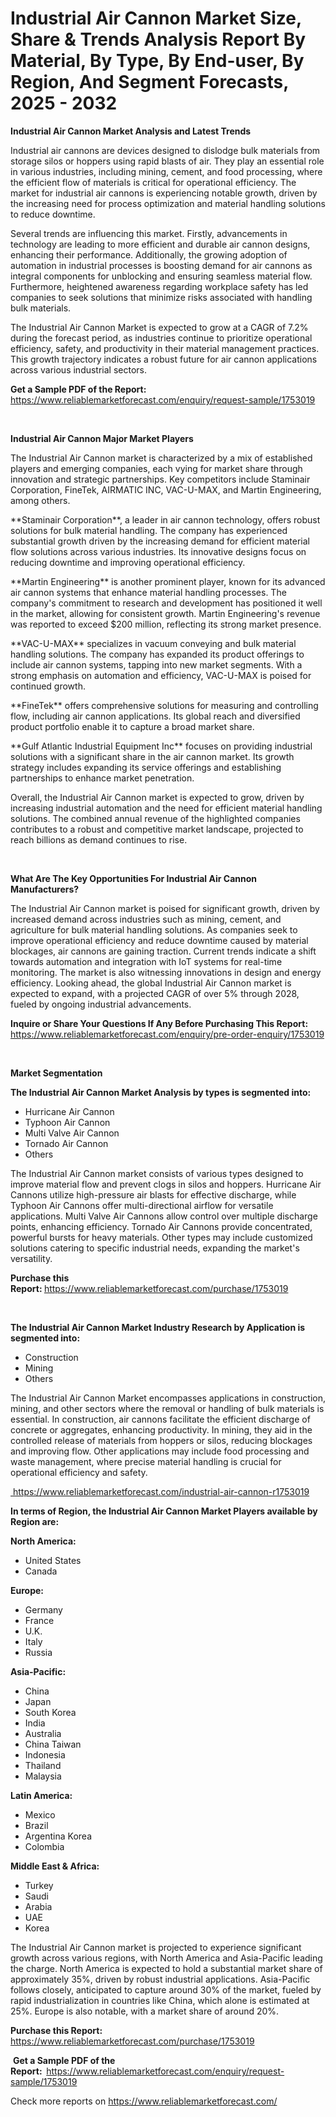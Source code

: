 <p><h1>Industrial Air Cannon Market Size, Share & Trends Analysis Report By Material, By Type, By End-user, By Region, And Segment Forecasts, 2025 - 2032</h1></p><p><strong>Industrial Air Cannon Market Analysis and Latest Trends</strong></p>
<p><p>Industrial air cannons are devices designed to dislodge bulk materials from storage silos or hoppers using rapid blasts of air. They play an essential role in various industries, including mining, cement, and food processing, where the efficient flow of materials is critical for operational efficiency. The market for industrial air cannons is experiencing notable growth, driven by the increasing need for process optimization and material handling solutions to reduce downtime.</p><p>Several trends are influencing this market. Firstly, advancements in technology are leading to more efficient and durable air cannon designs, enhancing their performance. Additionally, the growing adoption of automation in industrial processes is boosting demand for air cannons as integral components for unblocking and ensuring seamless material flow. Furthermore, heightened awareness regarding workplace safety has led companies to seek solutions that minimize risks associated with handling bulk materials.</p><p>The Industrial Air Cannon Market is expected to grow at a CAGR of 7.2% during the forecast period, as industries continue to prioritize operational efficiency, safety, and productivity in their material management practices. This growth trajectory indicates a robust future for air cannon applications across various industrial sectors.</p></p>
<p><strong>Get a Sample PDF of the Report:&nbsp;</strong> <a href="https://www.reliablemarketforecast.com/enquiry/request-sample/1753019?utm_campaign=2392&utm_medium=2&utm_source=Github&utm_content=ia&utm_term=20022025&utm_id=industrial-air-cannon">https://www.reliablemarketforecast.com/enquiry/request-sample/1753019</a></p>
<p>&nbsp;</p>
<p><strong>Industrial Air Cannon Major Market Players</strong></p>
<p><p>The Industrial Air Cannon market is characterized by a mix of established players and emerging companies, each vying for market share through innovation and strategic partnerships. Key competitors include Staminair Corporation, FineTek, AIRMATIC INC, VAC-U-MAX, and Martin Engineering, among others.</p><p>**Staminair Corporation**, a leader in air cannon technology, offers robust solutions for bulk material handling. The company has experienced substantial growth driven by the increasing demand for efficient material flow solutions across various industries. Its innovative designs focus on reducing downtime and improving operational efficiency.</p><p>**Martin Engineering** is another prominent player, known for its advanced air cannon systems that enhance material handling processes. The company's commitment to research and development has positioned it well in the market, allowing for consistent growth. Martin Engineering's revenue was reported to exceed $200 million, reflecting its strong market presence.</p><p>**VAC-U-MAX** specializes in vacuum conveying and bulk material handling solutions. The company has expanded its product offerings to include air cannon systems, tapping into new market segments. With a strong emphasis on automation and efficiency, VAC-U-MAX is poised for continued growth.</p><p>**FineTek** offers comprehensive solutions for measuring and controlling flow, including air cannon applications. Its global reach and diversified product portfolio enable it to capture a broad market share. </p><p>**Gulf Atlantic Industrial Equipment Inc** focuses on providing industrial solutions with a significant share in the air cannon market. Its growth strategy includes expanding its service offerings and establishing partnerships to enhance market penetration.</p><p>Overall, the Industrial Air Cannon market is expected to grow, driven by increasing industrial automation and the need for efficient material handling solutions. The combined annual revenue of the highlighted companies contributes to a robust and competitive market landscape, projected to reach billions as demand continues to rise.</p></p>
<p>&nbsp;</p>
<p><strong>What Are The Key Opportunities For Industrial Air Cannon Manufacturers?</strong></p>
<p><p>The Industrial Air Cannon market is poised for significant growth, driven by increased demand across industries such as mining, cement, and agriculture for bulk material handling solutions. As companies seek to improve operational efficiency and reduce downtime caused by material blockages, air cannons are gaining traction. Current trends indicate a shift towards automation and integration with IoT systems for real-time monitoring. The market is also witnessing innovations in design and energy efficiency. Looking ahead, the global Industrial Air Cannon market is expected to expand, with a projected CAGR of over 5% through 2028, fueled by ongoing industrial advancements.</p></p>
<p><strong>Inquire or Share Your Questions If Any Before Purchasing This Report:</strong> <a href="https://www.reliablemarketforecast.com/enquiry/pre-order-enquiry/1753019?utm_campaign=2392&utm_medium=2&utm_source=Github&utm_content=ia&utm_term=20022025&utm_id=industrial-air-cannon">https://www.reliablemarketforecast.com/enquiry/pre-order-enquiry/1753019</a></p>
<p>&nbsp;</p>
<p><strong>Market Segmentation</strong></p>
<p><strong>The Industrial Air Cannon Market Analysis by types is segmented into:</strong></p>
<p><ul><li>Hurricane Air Cannon</li><li>Typhoon Air Cannon</li><li>Multi Valve Air Cannon</li><li>Tornado Air Cannon</li><li>Others</li></ul></p>
<p><p>The Industrial Air Cannon market consists of various types designed to improve material flow and prevent clogs in silos and hoppers. Hurricane Air Cannons utilize high-pressure air blasts for effective discharge, while Typhoon Air Cannons offer multi-directional airflow for versatile applications. Multi Valve Air Cannons allow control over multiple discharge points, enhancing efficiency. Tornado Air Cannons provide concentrated, powerful bursts for heavy materials. Other types may include customized solutions catering to specific industrial needs, expanding the market's versatility.</p></p>
<p><strong>Purchase this Report:&nbsp;</strong><a href="https://www.reliablemarketforecast.com/purchase/1753019?utm_campaign=2392&utm_medium=2&utm_source=Github&utm_content=ia&utm_term=20022025&utm_id=industrial-air-cannon">https://www.reliablemarketforecast.com/purchase/1753019</a></p>
<p>&nbsp;</p>
<p><strong>The Industrial Air Cannon Market Industry Research by Application is segmented into:</strong></p>
<p><ul><li>Construction</li><li>Mining</li><li>Others</li></ul></p>
<p><p>The Industrial Air Cannon Market encompasses applications in construction, mining, and other sectors where the removal or handling of bulk materials is essential. In construction, air cannons facilitate the efficient discharge of concrete or aggregates, enhancing productivity. In mining, they aid in the controlled release of materials from hoppers or silos, reducing blockages and improving flow. Other applications may include food processing and waste management, where precise material handling is crucial for operational efficiency and safety.</p></p>
<p><a href="https://www.reliablemarketforecast.com/industrial-air-cannon-r1753019?utm_campaign=2392&utm_medium=2&utm_source=Github&utm_content=ia&utm_term=20022025&utm_id=industrial-air-cannon">&nbsp;https://www.reliablemarketforecast.com/industrial-air-cannon-r1753019</a></p>
<p><strong>In terms of Region, the Industrial Air Cannon Market Players available by Region are:</strong></p>
<p>
    <p> <strong> North America: </strong>
        <ul>
            <li>United States</li>
            <li>Canada</li>
        </ul>
        </p> 
    <p> <strong> Europe: </strong>
        <ul>
            <li>Germany</li>
            <li>France</li>
            <li>U.K.</li>
            <li>Italy</li>
            <li>Russia</li>
        </ul>
        </p> 
    <p> <strong> Asia-Pacific: </strong>
        <ul>
            <li>China</li>
            <li>Japan</li>
            <li>South Korea</li>
            <li>India</li>
            <li>Australia</li>
            <li>China Taiwan</li>
            <li>Indonesia</li>
            <li>Thailand</li>
            <li>Malaysia</li>
        </ul>
        </p> 
    <p> <strong> Latin America: </strong>
        <ul>
            <li>Mexico</li>
            <li>Brazil</li>
            <li>Argentina Korea</li>
            <li>Colombia</li>
        </ul>
        </p> 
    <p> <strong> Middle East & Africa: </strong>
        <ul>
            <li>Turkey</li>
            <li>Saudi</li>
            <li>Arabia</li>
            <li>UAE</li>
            <li>Korea</li>
        </ul>
    </p>
    </p>
<p><p>The Industrial Air Cannon market is projected to experience significant growth across various regions, with North America and Asia-Pacific leading the charge. North America is expected to hold a substantial market share of approximately 35%, driven by robust industrial applications. Asia-Pacific follows closely, anticipated to capture around 30% of the market, fueled by rapid industrialization in countries like China, which alone is estimated at 25%. Europe is also notable, with a market share of around 20%.</p></p>
<p><strong>Purchase this Report: </strong><a href="https://www.reliablemarketforecast.com/purchase/1753019?utm_campaign=2392&utm_medium=2&utm_source=Github&utm_content=ia&utm_term=20022025&utm_id=industrial-air-cannon">https://www.reliablemarketforecast.com/purchase/1753019</a></p>
<p>&nbsp;<strong>Get a Sample PDF of the Report:&nbsp;&nbsp;</strong><a href="https://www.reliablemarketforecast.com/enquiry/request-sample/1753019?utm_campaign=2392&utm_medium=2&utm_source=Github&utm_content=ia&utm_term=20022025&utm_id=industrial-air-cannon">https://www.reliablemarketforecast.com/enquiry/request-sample/1753019</a></p>
<p><strong></strong></p>
<p>Check more reports on <a href="https://www.reliablemarketforecast.com/?utm_campaign=2392&utm_medium=2&utm_source=Github&utm_content=ia&utm_term=20022025&utm_id=industrial-air-cannon">https://www.reliablemarketforecast.com/</a></p>